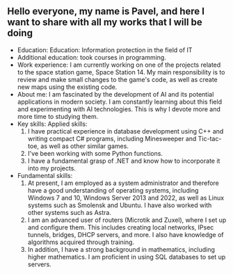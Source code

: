 ## Hello everyone, my name is Pavel, and here I want to share with all my works that I will be doing

- Education: Education: Information protection in the field of IT
- Additional education: took courses in programming.
- Work experience: I am currently working on one of the projects related to the space station game, Space Station 14. My main responsibility is to review and make small changes to the game's code, as well as create new maps using the existing code.
- About me: I am fascinated by the development of AI and its potential applications in modern society. I am constantly learning about this field and experimenting with AI technologies. This is why I devote more and more time to studying them.
- Key skills: 
  Applied skills: 
  1. I have practical experience in database development using C++ and writing compact C# programs, including Minesweeper and Tic-tac-toe, as well as other similar games.
  2. I've been working with some Python functions.
  3. I have a fundamental grasp of .NET and know how to incorporate it into my projects.
- Fundamental skills: 
  1. At present, I am employed as a system administrator and therefore have a good understanding of operating systems, including Windows 7 and 10, Windows Server 2013 and 2022, as well as Linux systems such as Smolensk and Ubuntu. I have also worked with other systems such as Astra.
  2. I am an advanced user of routers (Microtik and Zuxel), where I set up and configure them. This includes creating local networks, IPsec tunnels, bridges, DHCP servers, and more. I also have knowledge of algorithms acquired through training.
  3. In addition, I have a strong background in mathematics, including higher mathematics. I am proficient in using SQL databases to set up servers.
